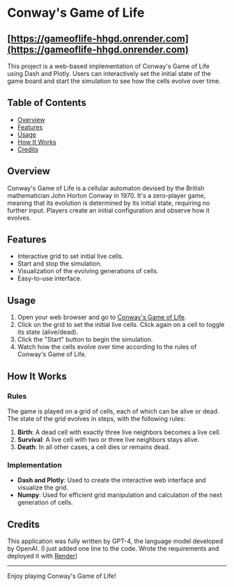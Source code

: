 # Conway's Game of Life
## [https://gameoflife-hhgd.onrender.com](https://gameoflife-hhgd.onrender.com)

This project is a web-based implementation of Conway's Game of Life using Dash and Plotly. Users can interactively set the initial state of the game board and start the simulation to see how the cells evolve over time.

## Table of Contents
- [Overview](#overview)
- [Features](#features)
- [Usage](#usage)
- [How It Works](#how-it-works)
- [Credits](#credits)

## Overview

Conway's Game of Life is a cellular automaton devised by the British mathematician John Horton Conway in 1970. It's a zero-player game, meaning that its evolution is determined by its initial state, requiring no further input. Players create an initial configuration and observe how it evolves.

## Features

- Interactive grid to set initial live cells.
- Start and stop the simulation.
- Visualization of the evolving generations of cells.
- Easy-to-use interface.

## Usage

1. Open your web browser and go to [Conway's Game of Life](https://gameoflife-hhgd.onrender.com).
2. Click on the grid to set the initial live cells. Click again on a cell to toggle its state (alive/dead).
3. Click the "Start" button to begin the simulation.
4. Watch how the cells evolve over time according to the rules of Conway's Game of Life.

## How It Works

### Rules

The game is played on a grid of cells, each of which can be alive or dead. The state of the grid evolves in steps, with the following rules:

1. **Birth**: A dead cell with exactly three live neighbors becomes a live cell.
2. **Survival**: A live cell with two or three live neighbors stays alive.
3. **Death**: In all other cases, a cell dies or remains dead.

### Implementation

- **Dash and Plotly**: Used to create the interactive web interface and visualize the grid.
- **Numpy**: Used for efficient grid manipulation and calculation of the next generation of cells.


## Credits

This application was fully written by GPT-4, the language model developed by OpenAI.
(I just added one line to the code. Wrote the requirements and deployed it with [Render](https://www.render.com))

---

Enjoy playing Conway's Game of Life!
